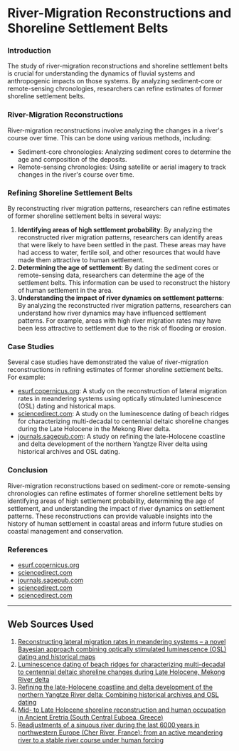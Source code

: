 River-Migration Reconstructions and Shoreline Settlement Belts
=============================================================

### Introduction

The study of river-migration reconstructions and shoreline settlement belts is crucial for understanding the dynamics of fluvial systems and anthropogenic impacts on those systems. By analyzing sediment-core or remote-sensing chronologies, researchers can refine estimates of former shoreline settlement belts.

### River-Migration Reconstructions

River-migration reconstructions involve analyzing the changes in a river's course over time. This can be done using various methods, including:

* Sediment-core chronologies: Analyzing sediment cores to determine the age and composition of the deposits.
* Remote-sensing chronologies: Using satellite or aerial imagery to track changes in the river's course over time.

### Refining Shoreline Settlement Belts

By reconstructing river migration patterns, researchers can refine estimates of former shoreline settlement belts in several ways:

1. **Identifying areas of high settlement probability**: By analyzing the reconstructed river migration patterns, researchers can identify areas that were likely to have been settled in the past. These areas may have had access to water, fertile soil, and other resources that would have made them attractive to human settlement.
2. **Determining the age of settlement**: By dating the sediment cores or remote-sensing data, researchers can determine the age of the settlement belts. This information can be used to reconstruct the history of human settlement in the area.
3. **Understanding the impact of river dynamics on settlement patterns**: By analyzing the reconstructed river migration patterns, researchers can understand how river dynamics may have influenced settlement patterns. For example, areas with high river migration rates may have been less attractive to settlement due to the risk of flooding or erosion.

### Case Studies

Several case studies have demonstrated the value of river-migration reconstructions in refining estimates of former shoreline settlement belts. For example:

* [esurf.copernicus.org](https://esurf.copernicus.org/articles/6/705/2018/): A study on the reconstruction of lateral migration rates in meandering systems using optically stimulated luminescence (OSL) dating and historical maps.
* [sciencedirect.com](https://www.sciencedirect.com/science/article/pii/S0025322712001806): A study on the luminescence dating of beach ridges for characterizing multi-decadal to centennial deltaic shoreline changes during the Late Holocene in the Mekong River delta.
* [journals.sagepub.com](https://journals.sagepub.com/doi/10.1177/0959683619854522): A study on refining the late-Holocene coastline and delta development of the northern Yangtze River delta using historical archives and OSL dating.

### Conclusion

River-migration reconstructions based on sediment-core or remote-sensing chronologies can refine estimates of former shoreline settlement belts by identifying areas of high settlement probability, determining the age of settlement, and understanding the impact of river dynamics on settlement patterns. These reconstructions can provide valuable insights into the history of human settlement in coastal areas and inform future studies on coastal management and conservation.

### References

* [esurf.copernicus.org](https://esurf.copernicus.org/articles/6/705/2018/)
* [sciencedirect.com](https://www.sciencedirect.com/science/article/pii/S0025322712001806)
* [journals.sagepub.com](https://journals.sagepub.com/doi/10.1177/0959683619854522)
* [sciencedirect.com](https://www.sciencedirect.com/science/article/pii/S0169555X13006065)
* [sciencedirect.com](https://www.sciencedirect.com/science/article/pii/S0169555X20303688)

---
## Web Sources Used

1. [Reconstructing lateral migration rates in meandering systems – a novel Bayesian approach combining optically stimulated luminescence (OSL) dating and historical maps](https://esurf.copernicus.org/articles/6/705/2018/)
2. [Luminescence dating of beach ridges for characterizing multi-decadal to centennial deltaic shoreline changes during Late Holocene, Mekong River delta](https://www.sciencedirect.com/science/article/pii/S0025322712001806)
3. [Refining the late-Holocene coastline and delta development of the northern Yangtze River delta: Combining historical archives and OSL dating](https://journals.sagepub.com/doi/10.1177/0959683619854522)
4. [Mid- to Late Holocene shoreline reconstruction and human occupation in Ancient Eretria (South Central Euboea, Greece)](https://www.sciencedirect.com/science/article/pii/S0169555X13006065)
5. [Readjustments of a sinuous river during the last 6000 years in northwestern Europe (Cher River, France): from an active meandering river to a stable river course under human forcing](https://www.sciencedirect.com/science/article/pii/S0169555X20303688)
